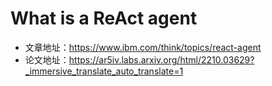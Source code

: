 # What is a ReAct agent
- 文章地址：https://www.ibm.com/think/topics/react-agent
- 论文地址：https://ar5iv.labs.arxiv.org/html/2210.03629?_immersive_translate_auto_translate=1
